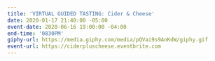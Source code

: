 ```yaml
---
title: 'VIRTUAL GUIDED TASTING: Cider & Cheese'
date: 2020-01-17 21:40:00 -05:00
event-date: 2020-06-16 19:00:00 -04:00
end-time: '0830PM'
giphy-url: https://media.giphy.com/media/pQVai9s9AnKdW/giphy.gif
event-url: https://ciderpluscheese.eventbrite.com
---
```


